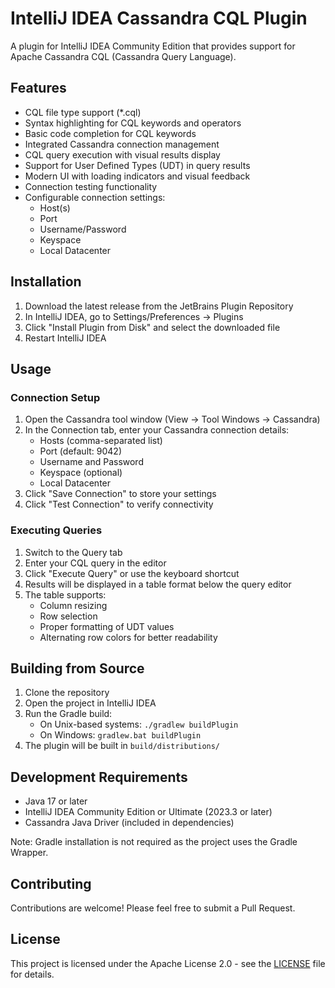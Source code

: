 # IntelliJ IDEA Cassandra CQL Plugin

A plugin for IntelliJ IDEA Community Edition that provides support for Apache Cassandra CQL (Cassandra Query Language).

## Features

- CQL file type support (*.cql)
- Syntax highlighting for CQL keywords and operators
- Basic code completion for CQL keywords
- Integrated Cassandra connection management
- CQL query execution with visual results display
- Support for User Defined Types (UDT) in query results
- Modern UI with loading indicators and visual feedback
- Connection testing functionality
- Configurable connection settings:
  - Host(s)
  - Port
  - Username/Password
  - Keyspace
  - Local Datacenter

## Installation

1. Download the latest release from the JetBrains Plugin Repository
2. In IntelliJ IDEA, go to Settings/Preferences -> Plugins
3. Click "Install Plugin from Disk" and select the downloaded file
4. Restart IntelliJ IDEA

## Usage

### Connection Setup
1. Open the Cassandra tool window (View -> Tool Windows -> Cassandra)
2. In the Connection tab, enter your Cassandra connection details:
   - Hosts (comma-separated list)
   - Port (default: 9042)
   - Username and Password
   - Keyspace (optional)
   - Local Datacenter
3. Click "Save Connection" to store your settings
4. Click "Test Connection" to verify connectivity

### Executing Queries
1. Switch to the Query tab
2. Enter your CQL query in the editor
3. Click "Execute Query" or use the keyboard shortcut
4. Results will be displayed in a table format below the query editor
5. The table supports:
   - Column resizing
   - Row selection
   - Proper formatting of UDT values
   - Alternating row colors for better readability

## Building from Source

1. Clone the repository
2. Open the project in IntelliJ IDEA
3. Run the Gradle build:
   - On Unix-based systems: `./gradlew buildPlugin`
   - On Windows: `gradlew.bat buildPlugin`
4. The plugin will be built in `build/distributions/`

## Development Requirements

- Java 17 or later
- IntelliJ IDEA Community Edition or Ultimate (2023.3 or later)
- Cassandra Java Driver (included in dependencies)

Note: Gradle installation is not required as the project uses the Gradle Wrapper.

## Contributing

Contributions are welcome! Please feel free to submit a Pull Request.

## License

This project is licensed under the Apache License 2.0 - see the [LICENSE](LICENSE) file for details. 